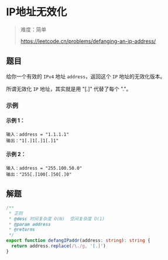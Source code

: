 # IP地址无效化

> 难度：简单
>
> https://leetcode.cn/problems/defanging-an-ip-address/

## 题目

给你一个有效的 `IPv4` 地址 `address`，返回这个 `IP` 地址的无效化版本。

所谓无效化 `IP` 地址，其实就是用 "[.]" 代替了每个 "."。

### 示例

#### 示例 1：

```
输入：address = "1.1.1.1"
输出："1[.]1[.]1[.]1"
```

#### 示例 2：

```
输入：address = "255.100.50.0"
输出："255[.]100[.]50[.]0"
```

## 解题

```ts 
/**
 * 正则
 * @desc 时间复杂度 O(N)  空间复杂度 O(1)
 * @param address
 * @returns
 */
export function defangIPaddr(address: string): string {
  return address.replace(/\./g, '[.]')
}
```